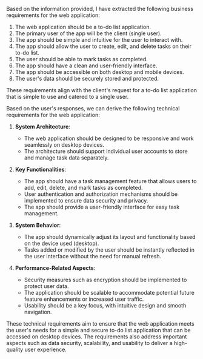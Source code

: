 Based on the information provided, I have extracted the following business requirements for the web application:

1. The web application should be a to-do list application.
2. The primary user of the app will be the client (single user).
3. The app should be simple and intuitive for the user to interact with.
4. The app should allow the user to create, edit, and delete tasks on their to-do list.
5. The user should be able to mark tasks as completed.
6. The app should have a clean and user-friendly interface.
7. The app should be accessible on both desktop and mobile devices.
8. The user's data should be securely stored and protected.

These requirements align with the client's request for a to-do list application that is simple to use and catered to a single user.

Based on the user's responses, we can derive the following technical requirements for the web application:

1. **System Architecture**:
   - The web application should be designed to be responsive and work seamlessly on desktop devices.
   - The architecture should support individual user accounts to store and manage task data separately.

2. **Key Functionalities**:
   - The app should have a task management feature that allows users to add, edit, delete, and mark tasks as completed.
   - User authentication and authorization mechanisms should be implemented to ensure data security and privacy.
   - The app should provide a user-friendly interface for easy task management.

3. **System Behavior**:
   - The app should dynamically adjust its layout and functionality based on the device used (desktop).
   - Tasks added or modified by the user should be instantly reflected in the user interface without the need for manual refresh.

4. **Performance-Related Aspects**:
   - Security measures such as encryption should be implemented to protect user data.
   - The application should be scalable to accommodate potential future feature enhancements or increased user traffic.
   - Usability should be a key focus, with intuitive design and smooth navigation.

These technical requirements aim to ensure that the web application meets the user's needs for a simple and secure to-do list application that can be accessed on desktop devices. The requirements also address important aspects such as data security, scalability, and usability to deliver a high-quality user experience.
